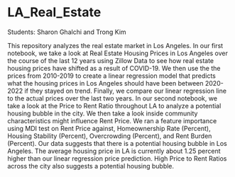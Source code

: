 # LA_Real_Estate

Students: Sharon Ghalchi and Trong Kim 

This repository analyzes the real estate market in Los Angeles. In our first notebook, we take a look at Real Estate Housing Prices in Los Angeles over the course of the last 12 years using Zillow Data to see how real estate housing prices have shifted as a result of COVID-19. We then use the the prices from 2010-2019 to create a linear regression model that predicts what the housing prices in Los Angeles should have been between 2020-2022 if they stayed on trend. Finally, we compare our linear regression line to the actual prices over the last two years. In our second notebook, we take a look at the Price to Rent Ratio throughout LA to analyze a potential housing bubble in the city. We then take a look inside community characteristics might influence Rent Price. We ran a feature importance using MDI test on Rent Price against, Homeownership Rate (Percent),	Housing Stability (Percent), Overcrowding (Percent), and Rent Burden (Percent). Our data suggests that there is a potential housing bubble in Los Angeles. The average housing price in LA is currently about 1.25 percent higher than our linear regression price prediction. High Price to Rent Ratios across the city also suggests a potential housing bubble. 
